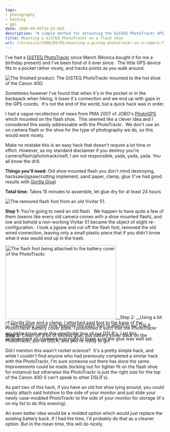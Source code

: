 ```yaml
---
tags:
- photography
- hacking
- gps
date: 2008-09-05T14:23:04Z
description: "A simple method for attaching the GiSTEQ PhotoTrackr GPS device onto the flash shoe of your digital camera."
title: Mounting a GiSTEQ PhotoTrackr on a flash shoe
url: /chronicle/2008/09/05/mounting-a-gisteq-phototrackr-on-a-camera-flash-shoe/
---
```


I've had a <a href="http://www.gisteq.com/PhotoTrackrProducts.php">GiSTEQ PhotoTrackr</a> since March (Monica bought it for me a birthday present) and I've been fond of it ever since.  The little GPS device fits in a pocket rather nicely, and tracks points as you walk around.

<img src="https://storage.googleapis.com/jdr-public-imgs/blog-archive/2008/09/finished.jpg" alt="The finished product: The GiSTEQ PhotoTrackr mounted to the hot shoe of the Canon 40D." />

Sometimes however I've found that when it's in the pocket or in the backpack when hiking, it loses it's connection and we end up with gaps in the GPS coords.  It's not the end of the world, but a quick hack was in order.

I had a vague recollection of news from PMA 2007 of JOBO's <a href="http://www.jobo.com/web/photoGPS.221.0.html">PhotoGPS</a> which mounted on the flash shoe.  This seemed like a clever idea and I considered this easily addressable with the PhotoTrackr.  We don't use an on camera flash or the shoe for the type of photography we do, so this would work nicely.

Make no mistake this is an easy hack that doesn't require a lot time or effort.  However, as my standard disclaimer if you destroy you're camera/flash/phototrackr/self, I am not responsible, yada, yada, yada.  You all know the drill.

__Things you'll need:__ Old shoe mounted flash you don't mind destroying, hacksaw/jigsaw/cutting implement, sand paper, clamp, glue (I've had good results with <a href="http://www.gorillaglue.com/">Gorilla Glue</a>)

__Total time:__ Takes 15 minutes to assemble, let glue dry for at least 24 hours

<img alt="The removed flash foot from an old Vivitar 51." src="/images/blog/2008/09/flash_foot.jpg">

__Step 1:__ You're going to need an old flash.  We happen to have quite a few of them (seems like every old camera comes with a shoe mounted flash), and low and behold a non-working Vivitar 51 became the object of slight re-configuration.  I took a jigsaw and cut off the flash foot, removed the old wired connection, leaving only a small plastic piece that if you didn't know what it was would end up in the trash.

<div style="height: 245px!important;"><img src="https://storage.googleapis.com/jdr-public-imgs/blog-archive/2008/09/clamped_flash_foot.jpg" alt="The flash foot being attached to the battery cover of the PhotoTrackr." title="The flash foot being attached to the battery cover of the PhotoTrackr." width="350" height="233" class="imgleft size-full wp-image-51" />__Step 2: __Using a bit of Gorilla Glue and a clamp, I attached said foot to the base of the PhotoTrackr battery cover plate.  I positioned it such that the PhotoTrackr would be hover over the viewfinder box of our DSLR's.  I let this arrangement sit clamped overnight to make sure the glue was well set.
</div>

<img src="https://storage.googleapis.com/jdr-public-imgs/blog-archive/2008/09/quick_look.jpg" alt="The battery cover now features the flash foot to attach to our DSLR">

__Step 3:__ Clean off a bit of excess glue, put battery cover back on the PhotoTrackr, put on DSLR, and you're ready to go!

Did I mention this wasn't rocket science?  It's a pretty simple hack, and while I couldn't find anyone who had previously completed a similar hack with the PhotoTrackr, I'm sure someone out there has done the same.  Improvements could be made (locking nut for tighter fit on the flash shoe for instance) but otherwise the PhotoTrackr is just the right size for the top of the Canon 40D (I can't speak to other DSLR's).

As part two of this hack, if you have an old hot shoe lying around, you could easily attach said hotshoe to the side of your monitor and just slide your newly case-modded PhotoTrackr to the side of your monitor for storage (it's on my list to do this evening).

An even better idea would be a molded option which would just replace the existing battery back.  If I had the time, I'd probably do that as a cleaner option.  But in the mean time, this will do nicely.
